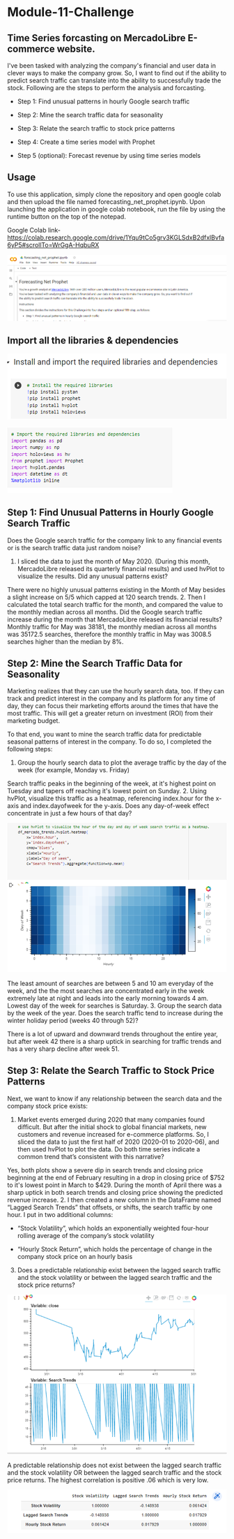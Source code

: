 # Module-11-Challenge
## Time Series forcasting on MercadoLibre E-commerce website.

I've been tasked with analyzing the company's financial and user data in clever ways to make the company grow. So, I want to find out if the ability to predict search traffic can translate into the ability to successfully trade the stock.
Following are the steps to perform the analysis and forcasting.

- Step 1: Find unusual patterns in hourly Google search traffic

- Step 2: Mine the search traffic data for seasonality

- Step 3: Relate the search traffic to stock price patterns

- Step 4: Create a time series model with Prophet

- Step 5 (optional): Forecast revenue by using time series models

## Usage

To use this application, simply clone the repository and open google colab and then upload the file named forecasting_net_prophet.ipynb.
Upon launching the application in google colab notebook, run the file by using the runtime button on the top of the notepad.

Google Colab link- https://colab.research.google.com/drive/1Yqu9tCo5grv3KGLSdxB2dfxlBvfa6yP5#scrollTo=WrGgA-HqbuRX

![image](https://github.com/malika0410/Module-11-Challenge/blob/main/images/1.png)

## Import all the libraries & dependencies

![image](https://github.com/malika0410/Module-11-Challenge/blob/main/images/2.PNG)

![image](https://github.com/malika0410/Module-11-Challenge/blob/main/images/3.png)


## Step 1: Find Unusual Patterns in Hourly Google Search Traffic

Does the Google search traffic for the company link to any financial events or is the search traffic data just random noise?

1. I sliced the data to just the month of May 2020. (During this month, MercadoLibre released its quarterly financial results) and used hvPlot to visualize the results. Did any unusual patterns exist?



There were no highly unusual patterns existing in the Month of May besides a slight increase on 5/5 which capped at 120 search trends.
2. Then I calculated the total search traffic for the month, and compared the value to the monthly median across all months. Did the Google search traffic increase during the month that MercadoLibre released its financial results?
Monthly traffic for May was 38181, the monthly median across all months was 35172.5 searches, therefore the monthly traffic in May was 3008.5 searches higher than the median by 8%.

## Step 2: Mine the Search Traffic Data for Seasonality
Marketing realizes that they can use the hourly search data, too. If they can track and predict interest in the company and its platform for any time of day, they can focus their marketing efforts around the times that have the most traffic. This will get a greater return on investment (ROI) from their marketing budget.

To that end, you want to mine the search traffic data for predictable seasonal patterns of interest in the company. To do so, I completed the following steps:

1. Group the hourly search data to plot the average traffic by the day of the week (for example, Monday vs. Friday)



Search traffic peaks in the beginning of the week, at it's highest point on Tuesday and tapers off reaching it's lowest point on Sunday.
2. Using hvPlot, visualize this traffic as a heatmap, referencing index.hour for the x-axis and index.dayofweek for the y-axis. Does any day-of-week effect concentrate in just a few hours of that day?

![image](https://github.com/malika0410/Module-11-Challenge/blob/main/images/day_of_week_heatmap.PNG)


The least amount of searches are between 5 and 10 am everyday of the week, and the the most searches are concentrated early in the week extremely late at night and leads into the early morning towards 4 am. Lowest day of the week for searches is Saturday.
3. Group the search data by the week of the year. Does the search traffic tend to increase during the winter holiday period (weeks 40 through 52)?



There is a lot of upward and downward trends throughout the entire year, but after week 42 there is a sharp uptick in searching for traffic trends and has a very sharp decline after week 51.

## Step 3: Relate the Search Traffic to Stock Price Patterns
Next, we want to know if any relationship between the search data and the company stock price exists:

1. Market events emerged during 2020 that many companies found difficult. But after the initial shock to global financial markets, new customers and revenue increased for e-commerce platforms. So, I sliced the data to just the first half of 2020 (2020-01 to 2020-06), and then used hvPlot to plot the data.
Do both time series indicate a common trend that’s consistent with this narrative?







Yes, both plots show a severe dip in search trends and closing price beginning at the end of February resulting in a drop in closing price of $752 to it's lowest point in March to $429. During the month of April there was a sharp uptick in both search trends and closing price showing the predicted revenue increase.
2. I then created a new column in the DataFrame named “Lagged Search Trends” that offsets, or shifts, the search traffic by one hour. I put in two additional columns:

- “Stock Volatility”, which holds an exponentially weighted four-hour rolling average of the company’s stock volatility

- “Hourly Stock Return”, which holds the percentage of change in the company stock price on an hourly basis

3. Does a predictable relationship exist between the lagged search traffic and the stock volatility or between the lagged search traffic and the stock price returns?

![image](https://github.com/malika0410/Module-11-Challenge/blob/main/images/compare_search_trend_Vs_close.PNG)




A predictable relationship does not exist between the lagged search traffic and the stock volatility OR between the lagged search traffic and the stock price returns. The highest correlation is positive .06 which is very low.

![image](https://github.com/malika0410/Module-11-Challenge/blob/main/images/volatilty_corr.PNG)


